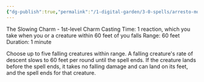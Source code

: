```yaml
---
{"dg-publish":true,"permalink":"/1-digital-garden/3-0-spells/arresto-momentum/","tags":["DnDB-done"]}
---
```


The Slowing Charm - 1st-level Charm 
Casting Time: 1 reaction, which you take when you or a creature within 60 feet of you falls Range: 60 feet 
Duration: 1 minute 

Choose up to five falling creatures within range. A falling creature's rate of descent slows to 60 feet per round until the spell ends. If the creature lands before the spell ends, it takes no falling damage and can land on its feet, and the spell ends for that creature.